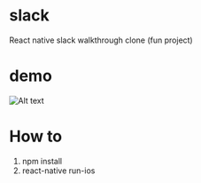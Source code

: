 # slack
React native slack walkthrough clone (fun project)

# demo
![Alt text](http://i.imgur.com/zGPtAK7.gif "React Native Slack Walk Through")

# How to 
1. npm install
2. react-native run-ios
